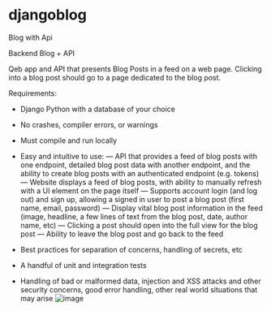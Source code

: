 # djangoblog
Blog with Api


Backend Blog + API

Qeb app and API that presents Blog Posts in a feed on a web page. Clicking into a blog post should go to a page dedicated to the blog post.

Requirements:
- Django Python with a database of your choice
- No crashes, compiler errors, or warnings
- Must compile and run locally

- Easy and intuitive to use:
— API that provides a feed of blog posts with one endpoint, detailed blog post data with another endpoint, and the ability to create blog posts with an authenticated endpoint (e.g. tokens)
— Website displays a feed of blog posts, with ability to manually refresh with a UI element on the page itself
— Supports account login (and log out) and sign up, allowing a signed in user to post a blog post (first name, email, password)
— Display vital blog post information in the feed (image, headline, a few lines of text from the blog post, date, author name, etc)
— Clicking a post should open into the full view for the blog post
— Ability to leave the blog post and go back to the feed
- Best practices for separation of concerns, handling of secrets, etc
- A handful of unit and integration tests
- Handling of bad or malformed data, injection and XSS attacks and other security concerns, good error handling, other real world situations that may arise
![image](https://user-images.githubusercontent.com/47451566/198391784-4436a7c2-1320-4ff0-acd4-95bb9f333164.png)
